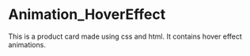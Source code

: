 # Animation_HoverEffect
This is a product card made using css and html. It contains hover effect animations.
